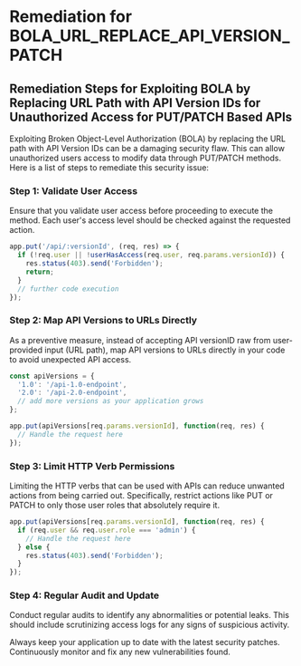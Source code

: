 # Remediation for BOLA_URL_REPLACE_API_VERSION_PATCH

## Remediation Steps for Exploiting BOLA by Replacing URL Path with API Version IDs for Unauthorized Access for PUT/PATCH Based APIs

Exploiting Broken Object-Level Authorization (BOLA) by replacing the URL path with API Version IDs can be a damaging security flaw. This can allow unauthorized users access to modify data through PUT/PATCH methods. Here is a list of steps to remediate this security issue:

### Step 1: Validate User Access
Ensure that you validate user access before proceeding to execute the method. Each user's access level should be checked against the requested action.

```javascript
app.put('/api/:versionId', (req, res) => {
  if (!req.user || !userHasAccess(req.user, req.params.versionId)) {
    res.status(403).send('Forbidden');
    return;
  }  
  // further code execution
});
```
### Step 2: Map API Versions to URLs Directly
As a preventive measure, instead of accepting API versionID raw from user-provided input (URL path), map API versions to URLs directly in your code to avoid unexpected API access.

```javascript
const apiVersions = {
  '1.0': '/api-1.0-endpoint',
  '2.0': '/api-2.0-endpoint', 
  // add more versions as your application grows 
};

app.put(apiVersions[req.params.versionId], function(req, res) {
  // Handle the request here
});
```
### Step 3: Limit HTTP Verb Permissions
Limiting the HTTP verbs that can be used with APIs can reduce unwanted actions from being carried out. Specifically, restrict actions like PUT or PATCH to only those user roles that absolutely require it. 

```javascript
app.put(apiVersions[req.params.versionId], function(req, res) {
  if (req.user && req.user.role === 'admin') {
    // Handle the request here
  } else {
    res.status(403).send('Forbidden');
  }
});
```
### Step 4: Regular Audit and Update
Conduct regular audits to identify any abnormalities or potential leaks. This should include scrutinizing access logs for any signs of suspicious activity. 

Always keep your application up to date with the latest security patches. Continuously monitor and fix any new vulnerabilities found.
